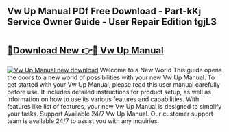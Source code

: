 ## Vw Up Manual PDf Free Download - Part-kKj Service Owner Guide - User Repair Edition tgjL3

# <h2><a href="http://cf2994.oget.top/?id=Vw+Up+Manual">🔗Download New 👉🔴 Vw Up Manual</a></h2>

[![Vw Up Manual new download](https://i.imgur.com/5g1atiW.png)](http://cf2994.oget.top/?id=Vw+Up+Manual)
Welcome to a New World This guide opens the doors to a new world of possibilities with your new Vw Up Manual. To get started with your Vw Up Manual, please read this user manual carefully before use. It includes detailed instructions for product setup, as well as information on how to use its various features and capabilities. With features like list of features, your new Vw Up Manual is designed to simplify your tasks. Support Available 24/7 Vw Up Manual. Our customer support team is available 24/7 to assist you with any inquiries.
